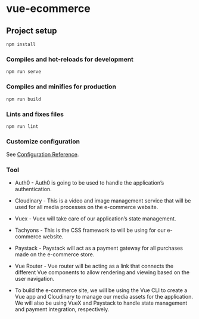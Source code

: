 # vue-ecommerce

## Project setup
```
npm install
```

### Compiles and hot-reloads for development
```
npm run serve
```

### Compiles and minifies for production
```
npm run build
```

### Lints and fixes files
```
npm run lint
```

### Customize configuration
See [Configuration Reference](https://cli.vuejs.org/config/).

### Tool
 - Auth0 - Auth0 is going to be used to handle the application’s authentication.
 - Cloudinary - This is a video and image management service that will be used for all media processes on the e-commerce website.
 - Vuex - Vuex will take care of our application’s state management.
 - Tachyons - This is the CSS framework to will be using for our e-commerce website.
 - Paystack - Paystack will act as a payment gateway for all purchases made on the e-commerce store.
 - Vue Router - Vue router will be acting as a link that connects the different Vue components to allow rendering and viewing based on the user navigation.

- To build the e-commerce site, we will be using the Vue CLI to create a Vue app and Cloudinary to manage our media assets for the application. We will also be using VueX and Paystack to handle state management and payment integration, respectively.
